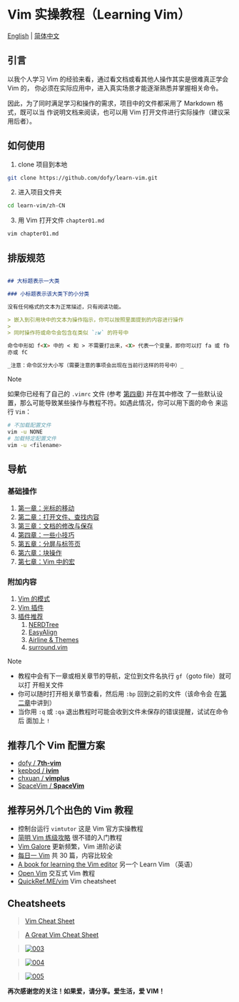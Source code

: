 # Vim 实操教程（Learning Vim）

[English](../en/README.md) | [简体中文](README.md)

## 引言

以我个人学习 Vim 的经验来看，通过看文档或看其他人操作其实是很难真正学会 Vim 的，
你必须在实际应用中，进入真实场景才能逐渐熟悉并掌握相关命令。

因此，为了同时满足学习和操作的需求，项目中的文件都采用了 Markdown 格式，既可以当
作说明文档来阅读，也可以用 Vim 打开文件进行实际操作（建议采用后者）。

## 如何使用

1. clone 项目到本地

```bash
git clone https://github.com/dofy/learn-vim.git
```

2. 进入项目文件夹

```bash
cd learn-vim/zh-CN
```

3. 用 Vim 打开文件 `chapter01.md`

```bash
vim chapter01.md
```

## 排版规范

```Markdown

## 大标题表示一大类

### 小标题表示该大类下的小分类

没有任何格式的文本为正常描述，只有阅读功能。

> 嵌入到引用块中的文本为操作指示，你可以按照里面提到的内容进行操作
>
> 同时操作符或命令会包含在类似 `:w` 的符号中

命令中形如 f<X> 中的 < 和 > 不需要打出来，<X> 代表一个变量，即你可以打 fa 或 fb
亦或 fC

_注意：命令区分大小写（需要注意的事项会出现在当前行这样的符号中）_

```

> [!NOTE]
>
> 如果你已经有了自己的 `.vimrc` 文件 (参考 [第四章](chapter04.md)) 并在其中修改
> 了一些默认设置，那么可能导致某些操作与教程不符。如遇此情况，你可以用下面的命令
> 来运行 `Vim`：
>
> ```bash
> # 不加载配置文件
> vim -u NONE
> # 加载特定配置文件
> vim -u <filename>
> ```

## 导航

### 基础操作

1. [第一章：光标的移动](chapter01.md)
1. [第二章：打开文件、查找内容](chapter02.md)
1. [第三章：文档的修改与保存](chapter03.md)
1. [第四章：一些小技巧](chapter04.md)
1. [第五章：分屏与标签页](chapter05.md)
1. [第六章：块操作](chapter06.md)
1. [第七章：Vim 中的宏](chapter07.md)

### 附加内容

1. [Vim 的模式](file-modes.md)
1. [Vim 插件](plugin.md)
1. [插件推荐](plugins/index.md)
   1. [NERDTree](plugins/nerdtree.md)
   1. [EasyAlign](plugins/easyalign.md)
   1. [Airline & Themes](plugins/airline.md)
   1. [surround.vim](plugins/surround.md)

> [!NOTE]
>
> - 教程中会有下一章或相关章节的导航，定位到文件名执行 `gf`（goto file）就可以打
>   开相关文件
> - 你可以随时打开相关章节查看，然后用 `:bp` 回到之前的文件（该命令会
>   在[第二章](chapter02.md)中讲到）
> - 当你用 `:q` 或 `:qa` 退出教程时可能会收到文件未保存的错误提醒，试试在命令后
>   面加上 `!`

## 推荐几个 Vim 配置方案

- [dofy / **7th-vim**][7th-vim]
- [kepbod / **ivim**][kepbod]
- [chxuan / **vimplus**][chxuan]
- [SpaceVim / **SpaceVim**][spacevim]

## 推荐另外几个出色的 Vim 教程

- 控制台运行 `vimtutor` 这是 Vim 官方实操教程
- [简明 Vim 练级攻略][coolshell] 很不错的入门教程
- [Vim Galore][vimgalore] 更新频繁，Vim 进阶必读
- [每日一 Vim][liuzhijun] 共 30 篇，内容比较全
- [A book for learning the Vim editor][learnvim] 另一个 Learn Vim （英语）
- [Open Vim][openvim] 交互式 Vim 教程
- [QuickRef.ME/vim][quickref] Vim cheatsheet

## Cheatsheets

> [Vim Cheat Sheet][cheatsheets1]

> [A Great Vim Cheat Sheet][cheatsheets2]

> [![003][cheatsheets3]][cheatsheets3]

> [![004][cheatsheets4]][cheatsheets4]

> [![005][cheatsheets5]][cheatsheets5]

**再次感谢您的关注！如果爱，请分享。爱生活，爱 VIM！**

[7th-vim]: https://github.com/dofy/7th-vim
[kepbod]: https://github.com/kepbod/ivim
[chxuan]: https://github.com/chxuan/vimplus
[spacevim]: https://github.com/SpaceVim/SpaceVim
[coolshell]: http://coolshell.cn/articles/5426.html
[vimgalore]: https://github.com/mhinz/vim-galore
[liuzhijun]: http://liuzhijun.iteye.com/category/270228
[learnvim]: https://github.com/iggredible/Learn-Vim
[openvim]: https://openvim.com/
[quickref]: https://quickref.me/vim
[cheatsheets1]: https://vim.rtorr.com/lang/zh_tw
[cheatsheets2]: https://vimsheet.com/
[cheatsheets3]: http://people.csail.mit.edu/vgod/vim/vim-cheat-sheet-en.png
[cheatsheets4]: https://cdn.shopify.com/s/files/1/0165/4168/files/preview.png
[cheatsheets5]:
  http://michael.peopleofhonoronly.com/vim/vim_cheat_sheet_for_programmers_screen.png
